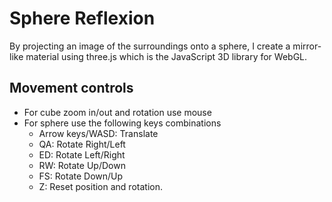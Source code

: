 # Sphere Reflexion

By projecting an image of the surroundings onto a sphere, I create a mirror-like material using three.js which is the JavaScript 3D library for WebGL.

## Movement controls
- For cube zoom in/out and rotation use mouse
- For sphere use the following keys combinations
    - Arrow keys/WASD: Translate
    - QA:  Rotate Right/Left
    - ED:  Rotate Left/Right
    - RW: Rotate Up/Down
    - FS: Rotate Down/Up
    - Z: Reset position and rotation.
